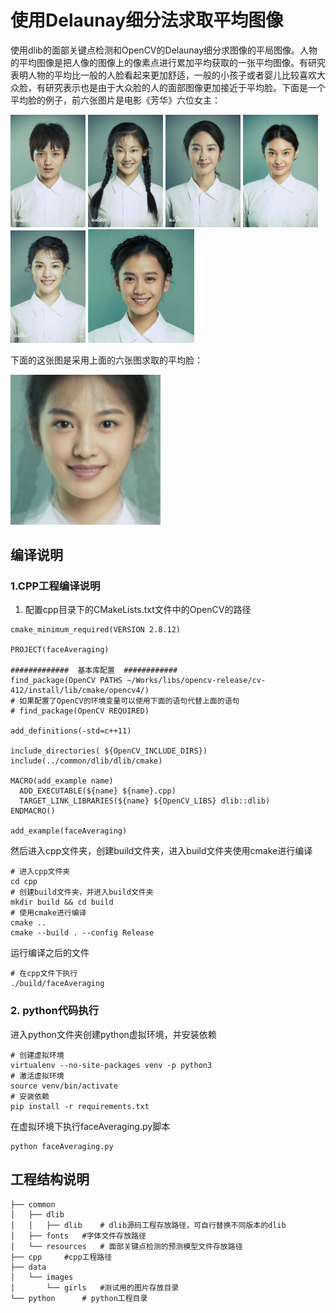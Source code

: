 # 使用Delaunay细分法求取平均图像
使用dlib的面部关键点检测和OpenCV的Delaunay细分求图像的平局图像。人物的平均图像是把人像的图像上的像素点进行累加平均获取的一张平均图像。有研究表明人物的平均比一般的人脸看起来更加舒适，一般的小孩子或者婴儿比较喜欢大众脸，有研究表示也是由于大众脸的人的面部图像更加接近于平均脸。下面是一个平均脸的例子，前六张图片是电影《芳华》六位女主：  
<div style="display:inline">
<img src="/data/images/girls/haoshuwen.jpg" width="120"/>
<img src="/data/images/girls/hexiaoping.jpg" width="120"/>
<img src="/data/images/girls/lindingding.jpg" width="120"/>
<img src="/data/images/girls/xiaobalei.jpg" width="120"/>
<img src="/data/images/girls/xiaohuizi.jpg" width="120"/>
<img src="/data/images/girls/zuoma.jpg" width="170"/>
</div>  

下面的这张图是采用上面的六张图求取的平均脸：  
<div style="display:inline">
<img src="/data/images/result.jpg" width="240"/>
</div>  

## 编译说明  
### 1.CPP工程编译说明  
1. 配置cpp目录下的CMakeLists.txt文件中的OpenCV的路径  
```
cmake_minimum_required(VERSION 2.8.12)

PROJECT(faceAveraging)

#############  基本库配置  ############
find_package(OpenCV PATHS ~/Works/libs/opencv-release/cv-412/install/lib/cmake/opencv4/)
# 如果配置了OpenCV的环境变量可以使用下面的语句代替上面的语句
# find_package(OpenCV REQUIRED)

add_definitions(-std=c++11)

include_directories( ${OpenCV_INCLUDE_DIRS})
include(../common/dlib/dlib/cmake)

MACRO(add_example name)
  ADD_EXECUTABLE(${name} ${name}.cpp)
  TARGET_LINK_LIBRARIES(${name} ${OpenCV_LIBS} dlib::dlib)
ENDMACRO()

add_example(faceAveraging)
```
然后进入cpp文件夹，创建build文件夹，进入build文件夹使用cmake进行编译  

```
# 进入cpp文件夹
cd cpp
# 创建build文件夹，并进入build文件夹
mkdir build && cd build
# 使用cmake进行编译
cmake ..
cmake --build . --config Release
```
运行编译之后的文件  

```
# 在cpp文件下执行
./build/faceAveraging
```
### 2. python代码执行
进入python文件夹创建python虚拟环境，并安装依赖  

```
# 创建虚拟环境
virtualenv --no-site-packages venv -p python3
# 激活虚拟环境
source venv/bin/activate 
# 安装依赖
pip install -r requirements.txt
```
在虚拟环境下执行faceAveraging.py脚本  

```
python faceAveraging.py
```
## 工程结构说明  

```
├── common
│   ├── dlib
│   │   ├── dlib    # dlib源码工程存放路径，可自行替换不同版本的dlib
│   ├── fonts   #字体文件存放路径
│   └── resources   # 面部关键点检测的预测模型文件存放路径
├── cpp     #cpp工程路径
├── data
│   └── images
│       └── girls   #测试用的图片存放目录
└── python      # python工程目录
```

